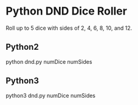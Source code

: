 # Python DND Dice Roller
Roll up to 5 dice with sides of 2, 4, 6, 8, 10, and 12.

## Python2
python dnd.py numDice numSides

## Python3
python3 dnd.py numDice numSides